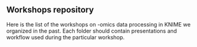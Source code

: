 Workshops repository
 ----------------------------------------------------------
 
Here is the list of the workshops on -omics data processing in KNIME we organized in the past. 
Each folder should contain presentations and workflow used during the particular workshop.